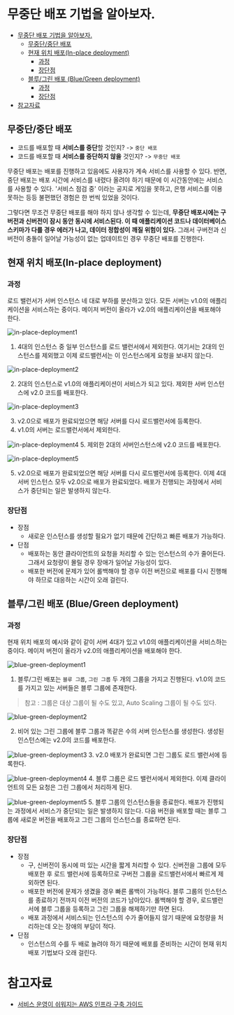 # 무중단 배포 기법을 알아보자.
- [무중단 배포 기법을 알아보자.](#무중단-배포-기법을-알아보자)
  - [무중단/중단 배포](#무중단중단-배포)
  - [현재 위치 배포(In-place deployment)](#현재-위치-배포in-place-deployment)
    - [과정](#과정)
    - [장단점](#장단점)
  - [블루/그린 배포 (Blue/Green deployment)](#블루그린-배포-bluegreen-deployment)
    - [과정](#과정-1)
    - [장단점](#장단점-1)
- [참고자료](#참고자료)

## 무중단/중단 배포
- 코드를 배포할 때 **서비스를 중단**할 것인지? -> `중단 배포`
- 코드를 배포할 때 **서비스를 중단하지 않을** 것인지? -> `무중단 배포`

무중단 배포는 배포를 진행하고 있음에도 사용자가 계속 서비스를 사용할 수 있다. 반면, 중단 배포는 배포 시간에 서비스를 내렸다 올려야 하기 때문에 이 시간동안에는 서비스를 사용할 수 있다. '서비스 점검 중' 이라는 공지로 게임을 못하고, 은행 서비스를 이용 못하는 등등 불편했던 경험은 한 번씩 있었을 것이다. 

그렇다면 무조건 무중단 배포를 해야 하지 않나 생각할 수 있는데, **무중단 배포시에는 구버전과 신버전이 잠시 동안 동시에 서비스된다. 이 때 애플리케이션 코드나 데이터베이스 스키마가 다를 경우 에러가 나고, 데이터 정합성이 깨질 위험이 있다.** 그래서 구버전과 신버전이 충돌이 일어날 가능성이 없는 업데이트인 경우 무중단 배포를 진행한다. 


## 현재 위치 배포(In-place deployment)

### 과정
로드 밸런서가 서버 인스턴스 네 대로 부하를 분산하고 있다. 모든 서버는 v1.0의 애플리케이션을 서비스하는 중이다. 메이저 버전이 올라가 v2.0의 애플리케이션을 배포해야 한다.

![in-place-deployment1](./images/in-place-deployment1.PNG)

1. 4대의 인스턴스 중 일부 인스턴스를 로드 밸런서에서 제외한다. 여기서는 2대의 인스턴스를 제외했고 이제 로드밸런서는 이 인스턴스에게 요청을 보내지 않는다.


![in-place-deployment2](./images/in-place-deployment2.PNG)

2. 2대의 인스턴스로 v1.0의 애플리케이션이 서비스가 되고 있다. 제외한 서버 인스턴스에 v2.0 코드를 배포한다. 

![in-place-deployment3](./images/in-place-deployment3.PNG)

3. v2.0으로 배포가 완료되었으면 해당 서버를 다시 로드밸런서에 등록한다.
4. v1.0의 서버는 로드밸런서에서 제외한다.


![in-place-deployment4](./images/in-place-deployment4.PNG)
5. 제외한 2대의 서버인스턴스에 v2.0 코드를 배포한다. 



![in-place-deployment5](./images/in-place-deployment5.PNG)

5. v2.0으로 배포가 완료되었으면 해당 서버를 다시 로드밸런서에 등록한다. 이제 4대 서버 인스턴스 모두 v2.0으로 배포가 완료되었다. 배포가 진행되는 과정에서 서비스가 중단되는 일은 발생하지 않는다. 

### 장단점
- 장점 
  - 새로운 인스턴스를 생성할 필요가 없기 때문에 간단하고 빠른 배포가 가능하다.
- 단점 
  - 배포하는 동안 클라이언트의 요청을 처리할 수 있는 인스턴스의 수가 줄어든다. 그래서 요청량이 몰릴 경우 장애가 일어날 가능성이 있다. 
  - 배포한 버전에 문제가 있어 롤백해야 할 경우 이전 버전으로 배포를 다시 진행해야 하므로 대응하는 시간이 오래 걸린다.


## 블루/그린 배포 (Blue/Green deployment)
### 과정
현재 위치 배포의 예시와 같이 같이 서버 4대가 있고 v1.0의 애플리케이션을 서비스하는 중이다. 메이저 버전이 올라가 v2.0의 애플리케이션을 배포해야 한다.

![blue-green-deployment1](./images/blue-green-deployment1.PNG)
 
1. 블루/그린 배포는 `블루 그룹`, `그린 그룹` 두 개의 그룹을 가지고 진행된다. v1.0의 코드를 가지고 있는 서버들은 블루 그룹에 존재한다.
> 참고 : 그룹은 대상 그룹이 될 수도 있고, Auto Scaling 그룹이 될 수도 있다.


![blue-green-deployment2](./images/blue-green-deployment2.PNG)

2. 비어 있는 그린 그룹에 블루 그룹과 똑같은 수의 서버 인스턴스를 생성한다. 생성된 인스턴스에는 v2.0의 코드를 배포한다.

![blue-green-deployment3](./images/blue-green-deployment3.PNG)
3. v2.0 배포가 완료되면 그린 그룹도 로드 밸런서에 등록한다. 

![blue-green-deployment4](./images/blue-green-deployment4.PNG)
4. 블루 그룹은 로드 밸런서에서 제외한다. 이제 클라이언트의 모든 요청은 그린 그룹에서 처리하게 된다.

![blue-green-deployment5](./images/blue-green-deployment5.PNG)
5. 블루 그룹의 인스턴스들을 종료한다. 배포가 진행되는 과정에서 서비스가 중단되는 일은 발생하지 않는다. 다음 버전을 배포할 때는 블루 그룹에 새로운 버전을 배포하고 그린 그룹의 인스턴스를 종료하면 된다.

### 장단점
- 장점
  - 구, 신버전이 동시에 떠 있는 시간을 짧게 처리할 수 있다. 신버전을 그룹에 모두 배포한 후 로드 밸런서에 등록하므로 구버전 그룹을 로드밸런서에서 빠르게 제외하면 된다.
  - 배포한 버전에 문제가 생겼을 경우 빠른 롤백이 가능하다. 블루 그룹의 인스턴스를 종료하기 전까지 이전 버전의 코드가 남아있다. 롤백해야 할 경우, 로드밸런서에 블루 그룹을 등록하고 그린 그룹을 해제하기만 하면 된다. 
  - 배포 과정에서 서비스되는 인스턴스의 수가 줄어들지 않기 때문에 요청량을 처리하는데 오는 장애의 부담이 적다.
- 단점
  - 인스턴스의 수를 두 배로 늘려야 하기 때문에 배포를 준비하는 시간이 현재 위치 배포 기법보다 오래 걸린다.

# 참고자료
- [서비스 운영이 쉬워지는 AWS 인프라 구축 가이드](http://www.yes24.com/Product/Goods/68799454)